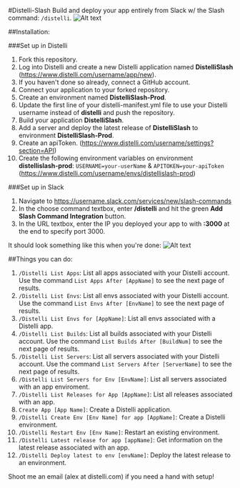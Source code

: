 #Distelli-Slash
Build and deploy your app entirely from Slack w/ the Slash command: `/distelli`.
![Alt text](http://try.distelli.com/hubfs/slack.gif)

##Installation:

###Set up in Distelli
1. Fork this repository.
2. Log into Distelli and create a new Distelli application named **DistelliSlash** (https://www.distelli.com/username/app/new).
3. If you haven't done so already, connect a GitHub account.
4. Connect your application to your forked repository.
5. Create an environment named **DistelliSlash-Prod**.
6. Update the first line of your distelli-manifest.yml file to use your Distelli username instead of **distelli** and push the repository.
7. Build your application **DistelliSlash**.
8. Add a server and deploy the latest release of **DistelliSlash** to environment **DistelliSlash-Prod**.
9. Create an apiToken. (https://www.distelli.com/username/settings?section=API)
10. Create the following environment variables on environment **distellislash-prod**: `USERNAME=your-userName` & `APITOKEN=your-apiToken` (https://www.distelli.com/username/envs/distellislash-prod)

###Set up in Slack
1. Navigate to https://username.slack.com/services/new/slash-commands
2. In the choose command textbox, enter **/distelli** and hit the green **Add Slash Command Integration** button.
3. In the URL textbox, enter the IP you deployed your app to with **:3000** at the end to specify port 3000.

It should look something like this when you're done:
![Alt text](https://monosnap.com/file/IEcnSl09wWXPaHDTEAMpPpXxBXqayz.png)

##Things you can do:
1. `/Distelli List Apps`: List all apps associated with your Distelli account. Use the command `List Apps After [AppName]` to see the next page of results.
2. `/Distelli List Envs`: List all envs associated with your Distelli account. Use the command `List Envs After [EnvName]` to see the next page of results.
3. `/Distelli List Envs for [AppName]`: List all envs associated with a Distelli app.
4. `/Distelli List Builds`: List all builds associated with your Distelli account. Use the command `List Builds After [BuildNum]` to see the next page of results.
5. `/Distelli List Servers`: List all servers associated with your Distelli account. Use the command `List Servers After [ServerName]` to see the next page of results.
6. `/Distelli List Servers for Env [EnvName]`: List all servers associated with an app enviroment.
7. `/Distelli List Releases for App [AppName]`: List all releases associated with an app.
8. `Create App [App Name]`: Create a Distelli application.
9. `/Distelli Create Env [Env Name] for app [AppName]`: Create a Distelli environment.
10. `/Distelli Restart Env [Env Name]`: Restart an existing environment.
11. `/Distelli Latest release for app [appName]`: Get information on the latest release associated with an app.
12. `/Distelli Deploy latest to env [envName]`: Deploy the latest release to an environment.

Shoot me an email (alex at distelli.com) if you need a hand with setup!
